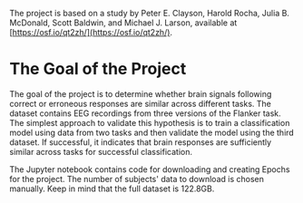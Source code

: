 The project is based on a study by Peter E. Clayson, Harold Rocha, Julia B. McDonald, Scott Baldwin, and Michael J. Larson, available at [https://osf.io/qt2zh/](https://osf.io/qt2zh/).

# The Goal of the Project
The goal of the project is to determine whether brain signals following correct or erroneous responses are similar across different tasks. The dataset contains EEG recordings from three versions of the Flanker task. The simplest approach to validate this hypothesis is to train a classification model using data from two tasks and then validate the model using the third dataset. If successful, it indicates that brain responses are sufficiently similar across tasks for successful classification.

The []() Jupyter notebook contains code for downloading and creating Epochs for the project. The number of subjects' data to download is chosen manually. Keep in mind that the full dataset is 122.8GB.
